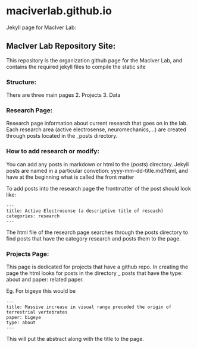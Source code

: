 # maciverlab.github.io
Jekyll page for MacIver Lab: 

## MacIver Lab Repository Site:

This repository is the organization github page for the MacIver Lab, and contains the required jekyll files to compile the static site

### Structure:

There are three main pages
2. Projects
3. Data

### Research Page:

Research page information about current research that goes on in the lab. Each research area (active electrosense, neuromechanics,...)
are created through posts located in the _posts directory. 

### How to add research or modify:

You can add any posts in markdown or html to the (_posts_) directory. 
Jekyll posts are named in a particular convetion: yyyy-mm-dd-title.md/html, and have at the beginning what is called the front matter

To add posts into the research page the frontmatter of the post should look like:

```
---
title: Active Electrosense (a descriptive title of reseach)
categories: research
---
```

The html file of the research page searches through the posts directory to find posts that have the category research and posts
them to the page.

### Projects Page:

This page is dedicated for projects that have a github repo. In creating the page the html looks for posts in the directory _ posts that have the type: about and paper: related paper. 

Eg. For bigeye this would be

```
---
title: Massive increase in visual range preceded the origin of terrestrial vertebrates
paper: bigeye
type: about
---
```

This will put the abstract along with the title to the page.
